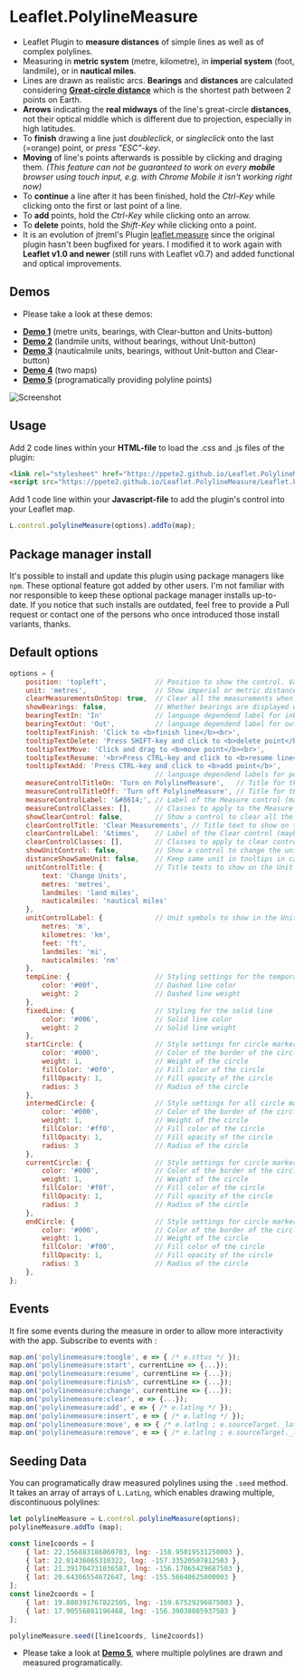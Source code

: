 

# Leaflet.PolylineMeasure
* Leaflet Plugin to **measure distances** of simple lines as well as of complex polylines.
* Measuring in **metric system** (metre, kilometre), in **imperial system** (foot, landmile), or in **nautical miles**.
* Lines are drawn as realistic arcs. **Bearings** and **distances** are calculated considering [**Great-circle distance**](https://en.wikipedia.org/wiki/Great-circle_distance) which is the shortest path between 2 points on Earth.
* **Arrows** indicating the **real midways** of the line's great-circle **distances**, not their optical middle which is different due to projection, especially in high latitudes.
* To **finish** drawing a line just *doubleclick*, or *singleclick* onto the last (=orange) point, or *press "ESC"-key*.
* **Moving** of line's points afterwards is possible by clicking and draging them. *(This feature can not be guaranteed to work on every **mobile** browser using touch input, e.g. with Chrome Mobile it isn't working right now)*
* To **continue** a line after it has been finished, hold the *Ctrl-Key* while clicking onto the first or last point of a line.
* To **add** points, hold the *Ctrl-Key* while clicking onto an arrow.
* To **delete** points, hold the *Shift-Key* while clicking onto a point.
* It is an evolution of jtreml's Plugin [leaflet.measure](https://github.com/jtreml/leaflet.measure) since the original plugin hasn't been bugfixed for years. I modified it to work again with **Leaflet v1.0 and newer** (still runs with Leaflet v0.7) and added functional and optical improvements.

## Demos
* Please take a look at these demos:
- [**Demo 1**](https://ppete2.github.io/Leaflet.PolylineMeasure/demo1.html) (metre units, bearings, with Clear-button and Units-button)
- [**Demo 2**](https://ppete2.github.io/Leaflet.PolylineMeasure/demo2.html)  (landmile units, without bearings, without Unit-button)
- [**Demo 3**](https://ppete2.github.io/Leaflet.PolylineMeasure/demo3.html) (nauticalmile units, bearings, without Unit-button and Clear-button)
- [**Demo 4**](https://ppete2.github.io/Leaflet.PolylineMeasure/demo4.html) (two maps)
- [**Demo 5**](https://ppete2.github.io/Leaflet.PolylineMeasure/demo5.html) (programatically providing polyline points)

![Screenshot](https://ppete2.github.io/Leaflet.PolylineMeasure/screenshot.jpg)

## Usage

Add 2 code lines within your **HTML-file** to load the .css and .js files of the plugin:
```html
<link rel="stylesheet" href="https://ppete2.github.io/Leaflet.PolylineMeasure/Leaflet.PolylineMeasure.css" />
<script src="https://ppete2.github.io/Leaflet.PolylineMeasure/Leaflet.PolylineMeasure.js"></script>
```

Add 1 code line within your **Javascript-file** to add the plugin's control into your Leaflet map.  
```js
L.control.polylineMeasure(options).addTo(map);
```

## Package manager install

It's possible to install and update this plugin using package managers like `npm`. These optional feature got added by other users. I'm not familiar with nor responsible to keep these optional package manager installs up-to-date. If you notice that such installs are outdated, feel free to provide a Pull request or contact one of the persons who once introduced those install variants, thanks.

## Default options

```js
options = {
    position: 'topleft',            // Position to show the control. Values: 'topright', 'topleft', 'bottomright', 'bottomleft'
    unit: 'metres',                 // Show imperial or metric distances. Values: 'metres', 'landmiles', 'nauticalmiles'
    clearMeasurementsOnStop: true,  // Clear all the measurements when the control is unselected
    showBearings: false,            // Whether bearings are displayed within the tooltips
    bearingTextIn: 'In'             // language dependend label for inbound bearings
    bearingTextOut: 'Out',          // language dependend label for outbound bearings
    tooltipTextFinish: 'Click to <b>finish line</b><br>',
    tooltipTextDelete: 'Press SHIFT-key and click to <b>delete point</b>',
    tooltipTextMove: 'Click and drag to <b>move point</b><br>',
    tooltipTextResume: '<br>Press CTRL-key and click to <b>resume line</b>',
    tooltipTextAdd: 'Press CTRL-key and click to <b>add point</b>',
                                    // language dependend labels for point's tooltips
    measureControlTitleOn: 'Turn on PolylineMeasure',   // Title for the control going to be switched on
    measureControlTitleOff: 'Turn off PolylineMeasure', // Title for the control going to be switched off
    measureControlLabel: '&#8614;', // Label of the Measure control (maybe a unicode symbol)
    measureControlClasses: [],      // Classes to apply to the Measure control
    showClearControl: false,        // Show a control to clear all the measurements
    clearControlTitle: 'Clear Measurements', // Title text to show on the clear measurements control button
    clearControlLabel: '&times',    // Label of the Clear control (maybe a unicode symbol)
    clearControlClasses: [],        // Classes to apply to clear control button
    showUnitControl: false,         // Show a control to change the units of measurements
    distanceShowSameUnit: false,    // Keep same unit in tooltips in case of distance less then 1 km/mi/nm
    unitControlTitle: {             // Title texts to show on the Unit Control button
        text: 'Change Units',
        metres: 'metres',
        landmiles: 'land miles',
        nauticalmiles: 'nautical miles'
    },
    unitControlLabel: {             // Unit symbols to show in the Unit Control button and measurement labels
        metres: 'm',
        kilometres: 'km',
        feet: 'ft',
        landmiles: 'mi',
        nauticalmiles: 'nm'
    },
    tempLine: {                     // Styling settings for the temporary dashed line
        color: '#00f',              // Dashed line color
        weight: 2                   // Dashed line weight
    },          
    fixedLine: {                    // Styling for the solid line
        color: '#006',              // Solid line color
        weight: 2                   // Solid line weight
    },
    startCircle: {                  // Style settings for circle marker indicating the starting point of the polyline
        color: '#000',              // Color of the border of the circle
        weight: 1,                  // Weight of the circle
        fillColor: '#0f0',          // Fill color of the circle
        fillOpacity: 1,             // Fill opacity of the circle
        radius: 3                   // Radius of the circle
    },
    intermedCircle: {               // Style settings for all circle markers between startCircle and endCircle
        color: '#000',              // Color of the border of the circle
        weight: 1,                  // Weight of the circle
        fillColor: '#ff0',          // Fill color of the circle
        fillOpacity: 1,             // Fill opacity of the circle
        radius: 3                   // Radius of the circle
    },
    currentCircle: {                // Style settings for circle marker indicating the latest point of the polyline during drawing a line
        color: '#000',              // Color of the border of the circle
        weight: 1,                  // Weight of the circle
        fillColor: '#f0f',          // Fill color of the circle
        fillOpacity: 1,             // Fill opacity of the circle
        radius: 3                   // Radius of the circle
    },
    endCircle: {                    // Style settings for circle marker indicating the last point of the polyline
        color: '#000',              // Color of the border of the circle
        weight: 1,                  // Weight of the circle
        fillColor: '#f00',          // Fill color of the circle
        fillOpacity: 1,             // Fill opacity of the circle
        radius: 3                   // Radius of the circle
    },
};
```

## Events
It fire some events during the measure in order to allow more interactivity with the app.
Subscribe to events with :

```js
map.on('polylinemeasure:toogle', e => { /* e.sttus */ });
map.on('polylinemeasure:start', currentLine => {...});
map.on('polylinemeasure:resume', currentLine => {...});
map.on('polylinemeasure:finish', currentLine => {...});
map.on('polylinemeasure:change', currentLine => {...});
map.on('polylinemeasure:clear', e => {...});
map.on('polylinemeasure:add', e => { /* e.latlng */ });
map.on('polylinemeasure:insert', e => { /* e.latlng */ });
map.on('polylinemeasure:move', e => { /* e.latlng ; e.sourceTarget._latlng */ });
map.on('polylinemeasure:remove', e => { /* e.latlng ; e.sourceTarget._latlng */ });
```

## Seeding Data
You can programatically draw measured polylines using the `.seed` method.  It takes an array of arrays of `L.LatLng`, which enables drawing multiple, discontinuous polylines:

```js
let polylineMeasure = L.control.polylineMeasure(options);
polylineMeasure.addTo (map);

const line1coords = [
    { lat: 22.156883186860703, lng: -158.95019531250003 },
    { lat: 22.01436065310322, lng: -157.33520507812503 },
    { lat: 21.391704731036587, lng: -156.17065429687503 },
    { lat: 20.64306554672647, lng: -155.56640625000003 }
];
const line2coords = [
    { lat: 19.880391767822505, lng: -159.67529296875003 },
    { lat: 17.90556881196468, lng: -156.39038085937503 }
];

polylineMeasure.seed([line1coords, line2coords])
```

* Please take a look at [**Demo 5**](https://ppete2.github.io/Leaflet.PolylineMeasure/demo5.html), where multiple polylines are drawn and measured programatically.
